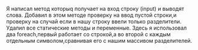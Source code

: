 Я написал метод которыq получает на вход строку (input) и выводят слова.
Добавил в этом методе проверку на ввод пустой строки,и проверку на случай если в нашу строку ввели только разделители.
Удалил все cтатические методы и переменные.
Здесь я использовал  два foreach,первый работает со строкой,а во второй с каждым отдельным символом,сравнивая его с нашим массивом разделителей.

